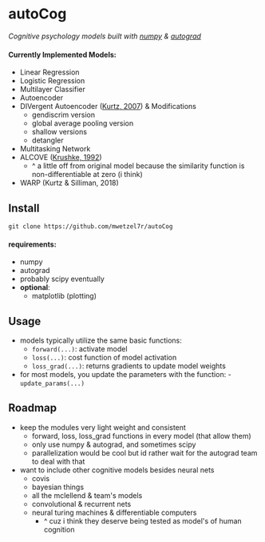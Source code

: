 # autoCog

_Cognitive psychology models built with [numpy](http://www.numpy.org/) & [autograd](https://github.com/HIPS/autograd)_

#### Currently Implemented Models:

- Linear Regression
- Logistic Regression
- Multilayer Classifier
- Autoencoder
- DIVergent Autoencoder ([Kurtz, 2007](http://kurtzlab.psychology.binghamton.edu/publications/diva-pbr.pdf)) & Modifications
    - gendiscrim version
    - global average pooling version
    - shallow versions
    - detangler
- Multitasking Network
- ALCOVE ([Krushke, 1992](http://www.indiana.edu/~pcl/rgoldsto/courses/concepts/Kruschke1992.pdf))
    - ^ a little off from original model because the similarity function is non-differentiable at zero (i think)
- WARP (Kurtz & Silliman, 2018)

## Install
`git clone https://github.com/mwetzel7r/autoCog`

#### requirements:
- numpy
- autograd
- probably scipy eventually
- **optional**:
    - matplotlib (plotting)

## Usage
- models typically utilize the same basic functions:
    - `forward(...)`: activate model
    - `loss(...)`: cost function of model activation
    - `loss_grad(...)`: returns gradients to update model weights
- for most models, you update the parameters with the function:
    -`update_params(...)`

## Roadmap
- keep the modules very light weight and consistent
    - forward, loss, loss_grad functions in every model (that allow them)
    - only use numpy & autograd, and sometimes scipy
    - parallelization would be cool but id rather wait for the autograd team to deal with that
- want to include other cognitive models besides neural nets
    - covis
    - bayesian things
    - all the mclellend & team's models
    - convolutional & recurrent nets
    - neural turing machines & differentiable computers
        - ^ cuz i think they deserve being tested as model's of human cognition




